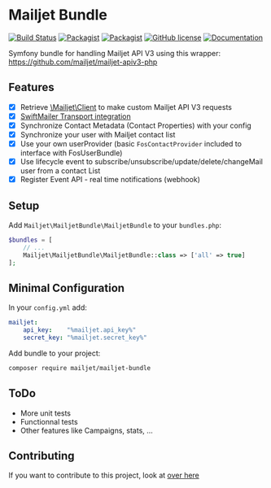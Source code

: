# Mailjet Bundle

[![Build Status](https://travis-ci.org/mailjet/mailjetBundle.svg?branch=master)](https://travis-ci.org/mailjet/mailjetBundle)
[![Packagist](https://img.shields.io/packagist/v/mailjet/mailjet-bundle.svg)](https://packagist.org/packages/mailjet/mailjet-bundle)
[![Packagist](https://img.shields.io/packagist/dt/mailjet/mailjet-bundle.svg)](https://packagist.org/packages/mailjet/mailjet-bundle)
[![GitHub license](https://img.shields.io/badge/license-MIT-blue.svg)](https://github.com/mailjet/mailjetBundle/blob/master/LICENSE.md)
[![Documentation](https://img.shields.io/badge/documentation-gh--pages-blue.svg)](https://mailjet.github.io/mailjetBundle/)

Symfony bundle for handling Mailjet API V3 using this wrapper: <https://github.com/mailjet/mailjet-apiv3-php>

## Features

* [x] Retrieve [\Mailjet\Client](https://github.com/mailjet/mailjet-apiv3-php) to make custom Mailjet API V3 requests
* [x] [SwiftMailer Transport integration](https://github.com/mailjet/MailjetSwiftMailer)
* [x] Synchronize Contact Metadata (Contact Properties) with your config
* [x] Synchronize your user with Mailjet contact list
* [x] Use your own userProvider (basic `FosContactProvider` included to interface with FosUserBundle)
* [x] Use lifecycle event to subscribe/unsubscribe/update/delete/changeMail user from a contact List
* [x] Register Event API - real time notifications (webhook)

## Setup

Add `Mailjet\MailjetBundle\MailjetBundle` to your `bundles.php`:

```php
$bundles = [
    // ...
    Mailjet\MailjetBundle\MailjetBundle::class => ['all' => true]
];
```

## Minimal Configuration

In your `config.yml` add:

```yaml
mailjet:
    api_key:    "%mailjet.api_key%"
    secret_key: "%mailjet.secret_key%"
```

Add bundle to your project:

```bash
composer require mailjet/mailjet-bundle
```

## ToDo

* More unit tests
* Functionnal tests
* Other features like Campaigns, stats, ...

## Contributing

If you want to contribute to this project, look at [over here](CONTRIBUTING.md)